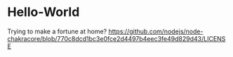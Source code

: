 # Hello-World
Trying to make a fortune at home?
https://github.com/nodejs/node-chakracore/blob/770c8dcd1bc3e0fce2d4497b4eec3fe49d829d43/LICENSE
